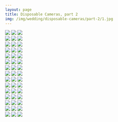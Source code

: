 ```yaml
---
layout: page
title: Disposable Cameras, part 2
img: /img/wedding/disposable-cameras/part-2/1.jpg
---
```


<!--- Row one -->
<div class="img_row">
	<a href="{{ site.baseurl }}/img/wedding/disposable-cameras/part-2/1.jpg"><img class="col one" src="{{ site.baseurl }}/img/wedding/disposable-cameras/part-2/1.jpg" /></a>
	<a href="{{ site.baseurl }}/img/wedding/disposable-cameras/part-2/2.jpg"><img class="col one" src="{{ site.baseurl }}/img/wedding/disposable-cameras/part-2/2.jpg" /></a>
	<a href="{{ site.baseurl }}/img/wedding/disposable-cameras/part-2/3.jpg"><img class="col one" src="{{ site.baseurl }}/img/wedding/disposable-cameras/part-2/3.jpg" /></a>
</div>

<!--- Row two -->
<div class="img_row">
	<a href="{{ site.baseurl }}/img/wedding/disposable-cameras/part-2/4.jpg"><img class="col one" src="{{ site.baseurl }}/img/wedding/disposable-cameras/part-2/4.jpg" /></a>
	<a href="{{ site.baseurl }}/img/wedding/disposable-cameras/part-2/5.jpg"><img class="col one" src="{{ site.baseurl }}/img/wedding/disposable-cameras/part-2/5.jpg" /></a>
	<a href="{{ site.baseurl }}/img/wedding/disposable-cameras/part-2/6.jpg"><img class="col one" src="{{ site.baseurl }}/img/wedding/disposable-cameras/part-2/6.jpg" /></a>
</div>

<!--- Row three -->
<div class="img_row">
	<a href="{{ site.baseurl }}/img/wedding/disposable-cameras/part-2/7.jpg"><img class="col one" src="{{ site.baseurl }}/img/wedding/disposable-cameras/part-2/7.jpg" /></a>
	<a href="{{ site.baseurl }}/img/wedding/disposable-cameras/part-2/8.jpg"><img class="col one" src="{{ site.baseurl }}/img/wedding/disposable-cameras/part-2/8.jpg" /></a>
	<a href="{{ site.baseurl }}/img/wedding/disposable-cameras/part-2/9.jpg"><img class="col one" src="{{ site.baseurl }}/img/wedding/disposable-cameras/part-2/9.jpg" /></a>
</div>

<!--- Row four -->
<div class="img_row">
	<a href="{{ site.baseurl }}/img/wedding/disposable-cameras/part-2/10.jpg"><img class="col one" src="{{ site.baseurl }}/img/wedding/disposable-cameras/part-2/10.jpg" /></a>
	<a href="{{ site.baseurl }}/img/wedding/disposable-cameras/part-2/11.jpg"><img class="col one" src="{{ site.baseurl }}/img/wedding/disposable-cameras/part-2/11.jpg" /></a>
	<a href="{{ site.baseurl }}/img/wedding/disposable-cameras/part-2/12.jpg"><img class="col one" src="{{ site.baseurl }}/img/wedding/disposable-cameras/part-2/12.jpg" /></a>
</div>

<!--- Row five -->
<div class="img_row">
	<a href="{{ site.baseurl }}/img/wedding/disposable-cameras/part-2/13.jpg"><img class="col one" src="{{ site.baseurl }}/img/wedding/disposable-cameras/part-2/13.jpg" /></a>
	<a href="{{ site.baseurl }}/img/wedding/disposable-cameras/part-2/14.jpg"><img class="col one" src="{{ site.baseurl }}/img/wedding/disposable-cameras/part-2/14.jpg" /></a>
	<a href="{{ site.baseurl }}/img/wedding/disposable-cameras/part-2/15.jpg"><img class="col one" src="{{ site.baseurl }}/img/wedding/disposable-cameras/part-2/15.jpg" /></a>
</div>

<!--- Row six -->
<div class="img_row">
	<a href="{{ site.baseurl }}/img/wedding/disposable-cameras/part-2/16.jpg"><img class="col one" src="{{ site.baseurl }}/img/wedding/disposable-cameras/part-2/16.jpg" /></a>
	<a href="{{ site.baseurl }}/img/wedding/disposable-cameras/part-2/17.jpg"><img class="col one" src="{{ site.baseurl }}/img/wedding/disposable-cameras/part-2/17.jpg" /></a>
	<a href="{{ site.baseurl }}/img/wedding/disposable-cameras/part-2/18.jpg"><img class="col one" src="{{ site.baseurl }}/img/wedding/disposable-cameras/part-2/18.jpg" /></a>
</div>

<!--- Row seven -->
<div class="img_row">
	<a href="{{ site.baseurl }}/img/wedding/disposable-cameras/part-2/19.jpg"><img class="col one" src="{{ site.baseurl }}/img/wedding/disposable-cameras/part-2/19.jpg" /></a>
	<a href="{{ site.baseurl }}/img/wedding/disposable-cameras/part-2/20.jpg"><img class="col one" src="{{ site.baseurl }}/img/wedding/disposable-cameras/part-2/20.jpg" /></a>
	<a href="{{ site.baseurl }}/img/wedding/disposable-cameras/part-2/21.jpg"><img class="col one" src="{{ site.baseurl }}/img/wedding/disposable-cameras/part-2/21.jpg" /></a>
</div>

<!--- Row eight -->
<div class="img_row">
	<a href="{{ site.baseurl }}/img/wedding/disposable-cameras/part-2/22.jpg"><img class="col one" src="{{ site.baseurl }}/img/wedding/disposable-cameras/part-2/22.jpg" /></a>
	<a href="{{ site.baseurl }}/img/wedding/disposable-cameras/part-2/23.jpg"><img class="col one" src="{{ site.baseurl }}/img/wedding/disposable-cameras/part-2/23.jpg" /></a>
	<a href="{{ site.baseurl }}/img/wedding/disposable-cameras/part-2/24.jpg"><img class="col one" src="{{ site.baseurl }}/img/wedding/disposable-cameras/part-2/24.jpg" /></a>
</div>

<!--- Row nine -->
<div class="img_row">
	<a href="{{ site.baseurl }}/img/wedding/disposable-cameras/part-2/25.jpg"><img class="col one" src="{{ site.baseurl }}/img/wedding/disposable-cameras/part-2/25.jpg" /></a>
	<a href="{{ site.baseurl }}/img/wedding/disposable-cameras/part-2/26.jpg"><img class="col one" src="{{ site.baseurl }}/img/wedding/disposable-cameras/part-2/26.jpg" /></a>
	<a href="{{ site.baseurl }}/img/wedding/disposable-cameras/part-2/27.jpg"><img class="col one" src="{{ site.baseurl }}/img/wedding/disposable-cameras/part-2/27.jpg" /></a>
</div>

<!--- Row ten -->
<div class="img_row">
	<a href="{{ site.baseurl }}/img/wedding/disposable-cameras/part-2/28.jpg"><img class="col one" src="{{ site.baseurl }}/img/wedding/disposable-cameras/part-2/28.jpg" /></a>
	<a href="{{ site.baseurl }}/img/wedding/disposable-cameras/part-2/29.jpg"><img class="col one" src="{{ site.baseurl }}/img/wedding/disposable-cameras/part-2/29.jpg" /></a>
	<a href="{{ site.baseurl }}/img/wedding/disposable-cameras/part-2/30.jpg"><img class="col one" src="{{ site.baseurl }}/img/wedding/disposable-cameras/part-2/30.jpg" /></a>
</div>

<!--- Row eleven -->
<div class="img_row">
	<a href="{{ site.baseurl }}/img/wedding/disposable-cameras/part-2/31.jpg"><img class="col one" src="{{ site.baseurl }}/img/wedding/disposable-cameras/part-2/31.jpg" /></a>
	<a href="{{ site.baseurl }}/img/wedding/disposable-cameras/part-2/32.jpg"><img class="col one" src="{{ site.baseurl }}/img/wedding/disposable-cameras/part-2/32.jpg" /></a>
	<a href="{{ site.baseurl }}/img/wedding/disposable-cameras/part-2/33.jpg"><img class="col one" src="{{ site.baseurl }}/img/wedding/disposable-cameras/part-2/33.jpg" /></a>
</div>

<!--- Row twelve -->
<div class="img_row">
	<a href="{{ site.baseurl }}/img/wedding/disposable-cameras/part-2/34.jpg"><img class="col one" src="{{ site.baseurl }}/img/wedding/disposable-cameras/part-2/34.jpg" /></a>
	<a href="{{ site.baseurl }}/img/wedding/disposable-cameras/part-2/35.jpg"><img class="col one" src="{{ site.baseurl }}/img/wedding/disposable-cameras/part-2/35.jpg" /></a>
	<a href="{{ site.baseurl }}/img/wedding/disposable-cameras/part-2/36.jpg"><img class="col one" src="{{ site.baseurl }}/img/wedding/disposable-cameras/part-2/36.jpg" /></a>
</div>

<!--- Row thirteen -->
<div class="img_row">
	<a href="{{ site.baseurl }}/img/wedding/disposable-cameras/part-2/37.jpg"><img class="col one" src="{{ site.baseurl }}/img/wedding/disposable-cameras/part-2/37.jpg" /></a>
	<a href="{{ site.baseurl }}/img/wedding/disposable-cameras/part-2/38.jpg"><img class="col one" src="{{ site.baseurl }}/img/wedding/disposable-cameras/part-2/38.jpg" /></a>
	<a href="{{ site.baseurl }}/img/wedding/disposable-cameras/part-2/39.jpg"><img class="col one" src="{{ site.baseurl }}/img/wedding/disposable-cameras/part-2/39.jpg" /></a>
</div>

<!--- Row fourteen -->
<div class="img_row">
	<a href="{{ site.baseurl }}/img/wedding/disposable-cameras/part-2/40.jpg"><img class="col one" src="{{ site.baseurl }}/img/wedding/disposable-cameras/part-2/40.jpg" /></a>
	<a href="{{ site.baseurl }}/img/wedding/disposable-cameras/part-2/41.jpg"><img class="col one" src="{{ site.baseurl }}/img/wedding/disposable-cameras/part-2/41.jpg" /></a>
	<a href="{{ site.baseurl }}/img/wedding/disposable-cameras/part-2/42.jpg"><img class="col one" src="{{ site.baseurl }}/img/wedding/disposable-cameras/part-2/42.jpg" /></a>
</div>

<!--- Row fifteen -->
<div class="img_row">
	<a href="{{ site.baseurl }}/img/wedding/disposable-cameras/part-2/43.jpg"><img class="col one" src="{{ site.baseurl }}/img/wedding/disposable-cameras/part-2/43.jpg" /></a>
	<a href="{{ site.baseurl }}/img/wedding/disposable-cameras/part-2/44.jpg"><img class="col one" src="{{ site.baseurl }}/img/wedding/disposable-cameras/part-2/44.jpg" /></a>
	<a href="{{ site.baseurl }}/img/wedding/disposable-cameras/part-2/45.jpg"><img class="col one" src="{{ site.baseurl }}/img/wedding/disposable-cameras/part-2/45.jpg" /></a>
</div>
